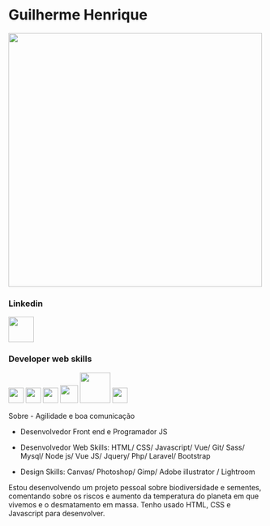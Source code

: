 <h1>Guilherme Henrique</h1>
<link rel="shortcut icon" href="https://2sxc.org/Portals/0/adam/Content/4IqBjx3pXEC7a7-fVX2GBQ/Image/github-logo.png?w=1080&scale=both&quality=50" type="image/x-icon">
<img  width="500px" src="https://www.dharmishi.com/img/vectors/developer.png" alt="">



<h3>Linkedin</h3>

<a href="linkedin.com/in/guilherme-henrique-1a773a263/" target="_blank"><img  width="50px" src="https://static.vecteezy.com/system/resources/previews/018/930/587/non_2x/linkedin-logo-linkedin-icon-transparent-free-png.png" alt=""></a>

<h3>Developer web skills</h3>
<section display = block><img width="30px" src="https://cdn.iconscout.com/icon/free/png-512/javascript-2752148-2284965.png" alt="">
<img width="30px" src="https://cdn-icons-png.flaticon.com/512/732/732212.png" alt="">
  <img width="30px" src="https://cdn.freebiesupply.com/logos/large/2x/vue-9-logo-png-transparent.png" alt="">
  <img width="35px" src="https://pluspng.com/img-png/bootstrap-logo-vector-png-bem-with-bootstrap-bootstrap-logo-1024.png" alt="">
    <img width="60px" src="https://pngimg.com/uploads/mysql/mysql_PNG35.png" alt="">
<img width="30px" src="https://cdn.iconscout.com/icon/free/png-128/css-131-722685.png" alt=""></section>

<p>Sobre
- Agilidade e boa comunicação

- Desenvolvedor Front end e Programador JS

- Desenvolvedor Web Skills: HTML/ CSS/ Javascript/ Vue/ Git/ Sass/ Mysql/ Node js/ Vue JS/ Jquery/ Php/ Laravel/ Bootstrap

- Design Skills: Canvas/ Photoshop/ Gimp/ Adobe illustrator / Lightroom

Estou desenvolvendo um projeto pessoal sobre biodiversidade e sementes, comentando sobre os riscos e aumento da temperatura do planeta em que vivemos e o desmatamento em massa.
Tenho usado HTML, CSS e Javascript para desenvolver.

</p>


